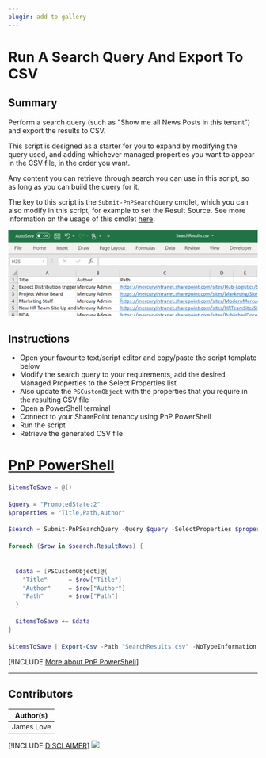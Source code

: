 ```yaml
---
plugin: add-to-gallery
---
```


# Run A Search Query And Export To CSV

## Summary

Perform a search query (such as "Show me all News Posts in this tenant") and export the results to CSV.

This script is designed as a starter for you to expand by modifying the query used, and adding whichever managed properties you want to appear in the CSV file, in the order you want.

Any content you can retrieve through search you can use in this script, so as long as you can build the query for it.

The key to this script is the `Submit-PnPSearchQuery` cmdlet, which you can also modify in this script, for example to set the Result Source. See more information on the usage of this cmdlet [here](https://docs.microsoft.com/en-us/powershell/module/sharepoint-pnp/submit-pnpsearchquery?view=sharepoint-ps).

![Example Screenshot](assets/example.png)

## Instructions

- Open your favourite text/script editor and copy/paste the script template below 
- Modify the search query to your requirements, add the desired Managed Properties to the Select Properties list
- Also update the `PSCustomObject` with the properties that you require in the resulting CSV file
- Open a PowerShell terminal
- Connect to your SharePoint tenancy using PnP PowerShell
- Run the script
- Retrieve the generated CSV file

# [PnP PowerShell](#tab/pnpps)

``` powershell
$itemsToSave = @()

$query = "PromotedState:2"
$properties = "Title,Path,Author"

$search = Submit-PnPSearchQuery -Query $query -SelectProperties $properties -All

foreach ($row in $search.ResultRows) {


  $data = [PSCustomObject]@{
    "Title"      = $row["Title"]
    "Author"     = $row["Author"]
    "Path"       = $row["Path"]
  }

  $itemsToSave += $data
}

$itemsToSave | Export-Csv -Path "SearchResults.csv" -NoTypeInformation
```
[!INCLUDE [More about PnP PowerShell](../../docfx/includes/MORE-PNPPS.md)]
***


## Contributors

| Author(s) |
|-----------|
| James Love |

[!INCLUDE [DISCLAIMER](../../docfx/includes/DISCLAIMER.md)]
<img src="https://telemetry.sharepointpnp.com/script-samples/scripts/spo-search-export-to-csv" aria-hidden="true" />